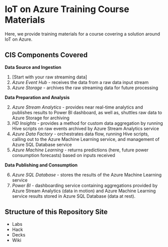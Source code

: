 # IoT on Azure Training Course Materials
Here, we provide training materials for a course covering a solution around IoT on Azure.

## CIS Components Covered

**Data Source and Ingestion**

1.  [Start with your raw streaming data]
1.  *Azure Event Hub* - receives the data from a raw data input stream
3. *Azure Storage* - archives the raw streaming data for future processing

**Data Preparation and Analysis**

2.  *Azure Stream Analytics* - provides near real-time analytics and publishes results to Power BI dashboard, as well as, shuttles raw data to Azure Storage for archiving
3.  *HD Insights* - provides a method for custom data aggregation by running Hive scripts on raw events archived by Azure Stream Analytics service
4. *Azure Data Factory* - orchestrates data flow, running Hive scripts, calling out to the Azure Machine Learning service, and management of Azure SQL Database service
5. *Azure Machine Learning* - returns predictions (here, future power consumption forecasts) based on inputs received

**Data Publishing and Consumption**

6.  *Azure SQL Database* - stores the results of the Azure Machine Learning service
7.  *Power BI* - dashboarding service containing aggregations provided by Azure Stream Analytics (data in motion) and Azure Machine Learning service results stored in Azure SQL Database (data at rest).

## Structure of this Repository Site
*  Labs
*  Hack
*  Decks
*  Wiki
